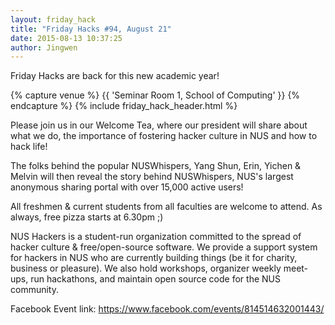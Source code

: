 ```yaml
---
layout: friday_hack
title: "Friday Hacks #94, August 21"
date: 2015-08-13 10:37:25
author: Jingwen
---
```


Friday Hacks are back for this new academic year!

{% capture venue %}
    {{ 'Seminar Room 1, School of Computing' }}
{% endcapture %}
{% include friday_hack_header.html %}

Please join us in our Welcome Tea, where our president will share about what we do, the importance of fostering hacker culture in NUS and how to hack life!

The folks behind the popular NUSWhispers, Yang Shun, Erin, Yichen & Melvin will then reveal the story behind NUSWhispers, NUS's largest anonymous sharing portal with over 15,000 active users!

All freshmen & current students from all faculties are welcome to attend. As always, free pizza starts at 6.30pm ;)

NUS Hackers is a student-run organization committed to the spread of hacker culture & free/open-source software. We provide a support system for hackers in NUS who are currently building things (be it for charity, business or pleasure). We also hold workshops, organizer weekly meet-ups, run hackathons, and maintain open source code for the NUS community.

Facebook Event link: https://www.facebook.com/events/814514632001443/
